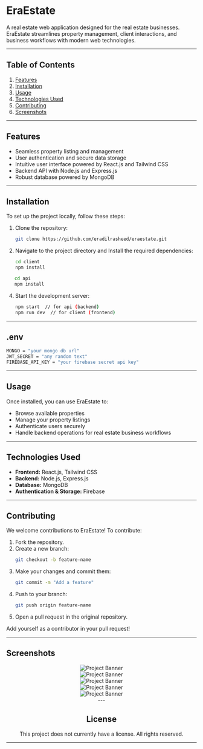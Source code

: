 # EraEstate

A real estate web application designed for the real estate businesses. EraEstate streamlines property management, client interactions, and business workflows with modern web technologies.

---

## Table of Contents
1. [Features](#features)
2. [Installation](#installation)
3. [Usage](#usage)
4. [Technologies Used](#technologies-used)
5. [Contributing](#contributing)
6. [Screenshots](#screenshots)

---

## Features
- Seamless property listing and management
- User authentication and secure data storage
- Intuitive user interface powered by React.js and Tailwind CSS
- Backend API with Node.js and Express.js
- Robust database powered by MongoDB

---

## Installation

To set up the project locally, follow these steps:

1. Clone the repository:
   ```bash
   git clone https://github.com/eradilrasheed/eraestate.git
   ```

2. Navigate to the project directory and Install the required dependencies:
   ```bash
   cd client
   npm install
   ```

```bash
   cd api
   npm install
   ```

4. Start the development server:
   ```bash
   npm start  // for api (backend)
   npm run dev  // for client (frontend)
   ```

---

## .env
```bash
MONGO = "your mongo db url"
JWT_SECRET = "any random text"
FIREBASE_API_KEY = "your firebase secret api key"
```

---

## Usage

Once installed, you can use EraEstate to:
- Browse available properties
- Manage your property listings
- Authenticate users securely
- Handle backend operations for real estate business workflows

---

## Technologies Used

- **Frontend:** React.js, Tailwind CSS
- **Backend:** Node.js, Express.js
- **Database:** MongoDB
- **Authentication & Storage:** Firebase

---

## Contributing

We welcome contributions to EraEstate! To contribute:
1. Fork the repository.
2. Create a new branch:
   ```bash
   git checkout -b feature-name
   ```
3. Make your changes and commit them:
   ```bash
   git commit -m "Add a feature"
   ```
4. Push to your branch:
   ```bash
   git push origin feature-name
   ```
5. Open a pull request in the original repository.

Add yourself as a contributor in your pull request!

---

## Screenshots

<div align="center">
      <img src="https://res.cloudinary.com/dr5kn8993/image/upload/v1737575765/medico/home_wl62yg.png" alt="Project Banner">
<div>

  <div align="center">
      <img src="https://res.cloudinary.com/dr5kn8993/image/upload/v1737575764/medico/recent_swhvsz.png" alt="Project Banner">

  <div>

  <div align="center">
      <img src="https://res.cloudinary.com/dr5kn8993/image/upload/v1737575763/medico/signin_g5ozwx.png" alt="Project Banner">

  <div>
     <div align="center">
      <img src="https://res.cloudinary.com/dr5kn8993/image/upload/v1737575763/medico/profile_cw3lmo.png" alt="Project Banner">

  <div>
     <div align="center">
      <img src="https://res.cloudinary.com/dr5kn8993/image/upload/v1737575763/medico/create_tzseoe.png" alt="Project Banner">

  <div>
---

## License

This project does not currently have a license. All rights reserved.

---

